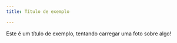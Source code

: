 ```yaml
---
title: Título de exemplo

---
```

Este é um título de exemplo, tentando carregar uma foto sobre algo!